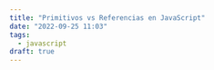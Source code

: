 ```yaml
---
title: "Primitivos vs Referencias en JavaScript"
date: "2022-09-25 11:03"
tags: 
  - javascript
draft: true
---
```

 
